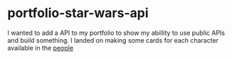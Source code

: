 # portfolio-star-wars-api

I wanted to add a API to my portfolio to show my abillity to use public APIs and build something.  I landed on making some cards for each character available in the [people](https://swapi.dev/api/people/)

